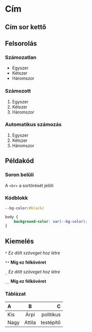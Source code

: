 # Cím
## Cím sor kettő

## Felsorolás
### Számozatlan
- Egyszer
- Kétszer
- Háromszor

### Számozott
1. Egyszer
2. Kétszer
3. Háromszor

### Automatikus számozás

1. Egyszer
1. Kétszer
1. Háromszor

## Példakód

### Soron belüli

A `<br>` a sortörését jelöli

### Kódblokk

```css
--bg-color(#black)

body {
    background-color: var(--bg-color);
}
```

## Kiemelés

`*` *Ez dölt szöveget hoz létre*

`**`  **Míg ez félkövéret**

`_` _Ez dölt szöveget hoz létre_

`__` __Míg ez félkövéret__

### Táblázat

| A   | B      |        C|
|:----|:------:|--------:|
|Kis  |Árpi    |politikus|
|Nagy |Attila  |testépítő|

